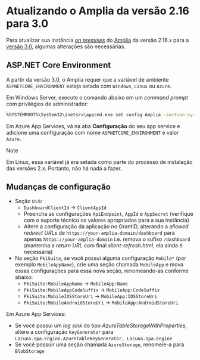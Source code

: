 ﻿# Atualizando o Amplia da versão 2.16 para 3.0

Para atualizar sua instância [*on premises*](index.md) do [Amplia](../index.md) da versão 2.16.x para a [versão 3.0](../changelog.md#v3-0-0), algumas
alterações são necessárias.

## ASP.NET Core Environment

A partir da versão 3.0, o Amplia requer que a variável de ambiente `ASPNETCORE_ENVIRONMENT` esteja setada com `Windows`, `Linux` ou `Azure`.

Em Windows Server, execute o comando abaixo em um *command prompt* com privilégios de administrador:

```sh
%SYSTEMROOT%\System32\inetsrv\appcmd.exe set config Amplia -section:system.webServer/aspNetCore /+"environmentVariables.[name='ASPNETCORE_ENVIRONMENT',value='Windows']" /commit:apphost
```

Em Azure App Services, vá na aba **Configuração** do seu app service e adicione uma configuração com nome `ASPNETCORE_ENVIRONMENT` e valor `Azure`.

> [!NOTE]
> Em Linux, essa variável já era setada como parte do processo de instalação das versões 2.x. Portanto, não há nada a fazer.

## Mudanças de configuração

* Seção `Oidc`
  * `DashboardClientId` → `ClientAppId`
  * Preencha as configurações `ApiEndpoint`, `AppId` e `AppSecret` (verifique com o suporte técnico os valores apropriados para a sua instância)
  * Altere a configuração da aplicação no GrantID, alterando a *allowed redirect URLs* de `https://your-amplia-domain/dashboard` para apenas `https://your-amplia-domain` i.e. remova o sufixo `/dashboard` (mantenha a *return URL* com final *silent-refresh.html*, ela ainda é necessária)
* Na seção `PkiSuite`, se você possui alguma configuração `Mobile*` (por exemplo `MobileAppName`), crie uma seção chamada `MobileApp` e mova
  essas configurações para essa nova seção, renomeando-as conforme abaixo:
  * `PkiSuite:MobileAppName` → `MobileApp:Name`
  * `PkiSuite:MobileAppCodeSuffix` → `MobileApp:CodeSuffix`
  * `PkiSuite:MobileIOSStoreUri` → `MobileApp:IOSStoreUri`
  * `PkiSuite:MobileAndroidStoreUri` → `MobileApp:AndroidStoreUri`

Em Azure App Services:

* Se você possui um *log sink* do tipo *AzureTableStorageWithProperties*, altere a configuração `keyGenerator` para `Lacuna.Spa.Engine.AzureTableKeyGenerator, Lacuna.Spa.Engine`
* Se você possuir uma seção chamada `AzureStorage`, renomeie-a para `BlobStorage`
